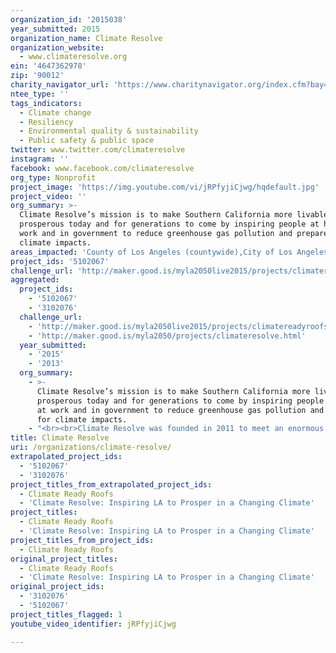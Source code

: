 ```yaml
---
organization_id: '2015038'
year_submitted: 2015
organization_name: Climate Resolve
organization_website:
  - www.climateresolve.org
ein: '4647362978'
zip: '90012'
charity_navigator_url: 'https://www.charitynavigator.org/index.cfm?bay=search.profile&ein=4647362978'
ntee_type: ''
tags_indicators:
  - Climate change
  - Resiliency
  - Environmental quality & sustainability
  - Public safety & public space
twitter: www.twitter.com/climateresolve
instagram: ''
facebook: www.facebook.com/climateresolve
org_type: Nonprofit
project_image: 'https://img.youtube.com/vi/jRPfyjiCjwg/hqdefault.jpg'
project_video: ''
org_summary: >-
  Climate Resolve’s mission is to make Southern California more livable and
  prosperous today and for generations to come by inspiring people at home, at
  work and in government to reduce greenhouse gas pollution and prepare for
  climate impacts.
areas_impacted: 'County of Los Angeles (countywide),City of Los Angeles (citywide)'
project_ids: '5102067'
challenge_url: 'http://maker.good.is/myla2050live2015/projects/climatereadyroofs.html'
aggregated:
  project_ids:
    - '5102067'
    - '3102076'
  challenge_url:
    - 'http://maker.good.is/myla2050live2015/projects/climatereadyroofs.html'
    - 'http://maker.good.is/myla2050/projects/climateresolve.html'
  year_submitted:
    - '2015'
    - '2013'
  org_summary:
    - >-
      Climate Resolve’s mission is to make Southern California more livable and
      prosperous today and for generations to come by inspiring people at home,
      at work and in government to reduce greenhouse gas pollution and prepare
      for climate impacts.
    - "<br><br>Climate Resolve was founded in 2011 to meet an enormous unmet need. Americaâ€™s second-largest city did not have an organization dedicated to the climate crisis. Since then, Climate Resolve has collaborated with scientists and government on cutting-edge scientific research, communicated science to the public, and created solutions to meet this generational challenge and make Los Angeles a more livable place today and in the future. Climate Resolve is the only organization exclusively working to get Los Angeles ready for 2050.\n \n \n \n \n \n <br><br>From the start, Climate Resolve forged key relationships with local researchers, including a lasting collaboration with UCLAâ€™s Dr. Alex Hall, a leading global expert on regional climate impacts. Dr. Hall developed a groundbreaking research method to model climate impacts at the local level. Released last June, â€œMid-Century Warming in the Los Angeles Region,â€\x9D shows temperatures at the neighborhood level. Before this study, global climate models lumped Los Angeles into a single data point, ignoring key influences of the local landscape such as mountain ranges, coastal zones, and valleys. UCLA will continues its research on how other climate factors will transform Los Angeles by 2050.\n \n \n \n \n \n <br><br>In June 2012, Climate Resolve organized the public release of the UCLA study on mid-century warming that reveals, with unprecedented specificity, how much warmer Los Angeles will be by 2050. We now know that most neighborhoods will be warmer by 4 to 5 degrees (F) by 2050, and certain neighborhoods will experience especially severe changes. Hollywood, Eagle Rock, Downtown, and Watts will have between two to four more days per year of extremely high temperatures (above 95ÂºF). The San Fernando Valley, specifically Woodland Hills, Porter Ranch, Sunland and Sylmar will have twelve to twenty more days per year of extremely high temperatures.\n \n \n \n \n \n <br><br>After the release, Climate Resolve immediately began working on solutions to help Los Angeles prosper despite a warmer future and identified a cost-effective proven solution that works well in our climate, cool roofs. In March 2013, Climate Resolve launched a Hot City, Cool Roofs initiative to help homeowners and apartment dwellers cool down, by hosting a free conference attended by over 300 Angelenos including Mayor Antonio Villaraigosa who gave the keynote address. The Mayor announced that Los Angeles Building and Safety will develop new codes for the installation of reflective roofing materials on all homes and apartment buildings. LADWP announced it will expand cool roofs incentives to offset the cost of installation. \n \n \n \n \n \n <br><br>Climate Resolve also developed a web-based centralized clearinghouse of information on solutions for climate change in Los Angeles located on the Do Something tab of the webpage C-CHANGE.LA. Here anyone can locate helpful ideas and incentives provided by local and states governments to support implementation and learn about success stories for climate acti"
title: Climate Resolve
uri: /organizations/climate-resolve/
extrapolated_project_ids:
  - '5102067'
  - '3102076'
project_titles_from_extrapolated_project_ids:
  - Climate Ready Roofs
  - 'Climate Resolve: Inspiring LA to Prosper in a Changing Climate'
project_titles:
  - Climate Ready Roofs
  - 'Climate Resolve: Inspiring LA to Prosper in a Changing Climate'
project_titles_from_project_ids:
  - Climate Ready Roofs
original_project_titles:
  - Climate Ready Roofs
  - 'Climate Resolve: Inspiring LA to Prosper in a Changing Climate'
original_project_ids:
  - '3102076'
  - '5102067'
project_titles_flagged: 1
youtube_video_identifier: jRPfyjiCjwg

---
```

